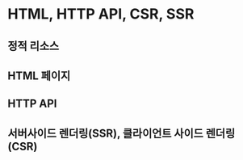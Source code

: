 # HTML, HTTP API, CSR, SSR

## 정적 리소스

## HTML 페이지

## HTTP API

## 서버사이드 렌더링(SSR), 클라이언트 사이드 렌더링(CSR)
